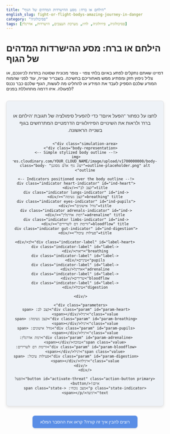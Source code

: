 ```yaml
---
title: "הילחם או ברח: מסע ההישרדות המדהים של הגוף"
english_slug: fight-or-flight-bodys-amazing-journey-in-danger
category: "פסיכולוגיה"
tags: [פסיכולוגיה, פיזיולוגיה, לחץ, מערכת העצבים, הישרדות, אדרנלין]
---
```

# הילחם או ברח: מסע ההישרדות המדהים של הגוף

דמיינו שאתם נתקלים לפתע באיום בלתי צפוי - צופר מכונית שסוטה בחדות לכיוונכם, או צליל ניפוץ חזק ומפתיע ממש מאחוריכם בחשיכה. בשבריר שנייה, עוד לפני שהמוח המודע שלכם הספיק לעבד את המידע או להחליט מה לעשות, הגוף שלכם כבר נכנס לפעולה. איזו דרמה מתחוללת בפנים?

<div class="app-container">
    <p class="intro-text">לחצו על כפתור "הפעל איום!" כדי להפעיל סימולציה של תגובת 'הילחם או ברח' ולראות את השינויים הפיזיולוגיים הדרמטיים המתרחשים בגוף בשנייה הראשונה.</p>
    
    <div class="simulation-area">
        <div class="body-representation">
            <!-- Simple stylized body outline -->
            <img src="https://res.cloudinary.com/YOUR_CLOUD_NAME/image/upload/v1700000000/body-outline-placeholder.png" alt="ייצוג גוף אדם מסוגנן" class="body-outline">
            
            <!-- Indicators positioned over the body outline -->
            <div class="indicator heart-indicator" id="ind-heart" title="קצב לב"></div>
            <div class="indicator lungs-indicator" id="ind-breathing" title="קצב נשימה"></div>
            <div class="indicator eyes-indicator" id="ind-pupils" title="גודל אישונים"></div>
            <div class="indicator adrenals-indicator" id="ind-adrenaline" title="רמת אדרנלין"></div>
            <div class="indicator limbs-indicator" id="ind-bloodflow" title="זרימת דם לשרירים"></div>
            <div class="indicator gut-indicator" id="ind-digestion" title="פעילות עיכול"></div>

             <div class="indicator-label" id="label-heart">לב</div>
             <div class="indicator-label" id="label-breathing">ריאות</div>
             <div class="indicator-label" id="label-pupils">עיניים</div>
             <div class="indicator-label" id="label-adrenaline">אדרנל</div>
             <div class="indicator-label" id="label-bloodflow">שרירים</div>
             <div class="indicator-label" id="label-digestion">עיכול</div>

        </div>

        <div class="parameters">
            <div class="param" id="param-heart">קצב לב: <span class="value">רגיל</span></div>
            <div class="param" id="param-breathing">קצב נשימה: <span class="value">רגיל</span></div>
            <div class="param" id="param-pupils">גודל אישונים: <span class="value">רגיל</span></div>
            <div class="param" id="param-adrenaline">רמת אדרנלין: <span class="value">נמוכה</span></div>
            <div class="param" id="param-bloodflow">זרימת דם לשרירים: <span class="value">רגיל</span></div>
            <div class="param" id="param-digestion">פעילות עיכול: <span class="value">רגילה</span></div>
        </div>
    </div>

    <button id="activate-threat" class="action-button primary">הפעל איום!</button>
    <p class="state-indicator">מצב נוכחי: <span class="state-text">רגיעה</span></p>
</div>

<style>
:root {
    --color-calm-bg: #eef2f7;
    --color-calm-text: #333;
    --color-calm-primary: #5a8ee6; /* A pleasant blue */
    --color-calm-secondary: #a9c9f7;
    --color-threat-bg: #ffebee; /* Light red/pink */
    --color-threat-text: #b71c1c; /* Dark red */
    --color-threat-primary: #e57373; /* Muted red */
    --color-threat-active: #ef5350; /* Brighter red */
    --color-increase: #e53935; /* Red for increase */
    --color-decrease: #fb8c00; /* Orange for decrease */
    --color-neutral: #607d8b; /* Greyish blue for neutral */
    --border-radius-soft: 8px;
    --transition-speed: 0.6s;
}

.app-container {
    direction: rtl;
    text-align: center;
    font-family: 'Heebo', sans-serif; /* Assuming Heebo is available or fallback */
    margin-top: 30px;
    border: 1px solid #ddd;
    padding: 20px;
    border-radius: var(--border-radius-soft);
    background-color: var(--color-calm-bg);
    max-width: 650px; /* Slightly wider for better layout */
    margin-left: auto;
    margin-right: auto;
    box-shadow: 0 4px 8px rgba(0, 0, 0, 0.1);
    transition: background-color var(--transition-speed) ease-in-out;
}

.app-container.threat-active {
    background-color: var(--color-threat-bg);
    box-shadow: 0 6px 12px rgba(0, 0, 0, 0.15);
}

.intro-text {
    font-size: 1.1em;
    color: var(--color-calm-text);
    margin-bottom: 25px;
    line-height: 1.5;
    transition: color var(--transition-speed) ease-in-out;
}

.app-container.threat-active .intro-text {
    color: var(--color-threat-text);
}

.simulation-area {
    display: flex;
    flex-direction: column;
    align-items: center;
    gap: 30px; /* Space between body and parameters */
    margin-bottom: 20px;
}

@media (min-width: 600px) {
    .simulation-area {
        flex-direction: row;
        align-items: flex-start;
        justify-content: center;
    }
    .body-representation {
        flex-shrink: 0; /* Prevent shrinking */
    }
    .parameters {
        flex-grow: 1; /* Allow parameters to take up space */
    }
}


.body-representation {
    position: relative;
    width: 150px; /* Adjust based on image size */
    height: 300px; /* Adjust based on image size */
    margin: 0 auto; /* Center horizontally */
}

.body-outline {
    display: block;
    width: 100%;
    height: 100%;
    object-fit: contain; /* Ensure image fits without distortion */
    filter: grayscale(50%); /* Subtle effect for calm state */
    transition: filter var(--transition-speed) ease-in-out;
}

.app-container.threat-active .body-outline {
     filter: grayscale(0%) sepia(20%) saturate(150%); /* More vibrant/alerting */
}


.indicator {
    position: absolute;
    width: 25px;
    height: 25px;
    background-color: var(--color-calm-primary);
    border-radius: 50%;
    opacity: 0; /* Hidden by default */
    transform: scale(0.8);
    transition: all var(--transition-speed) ease-in-out;
    box-shadow: 0 0 8px rgba(0,0,0,0.3);
}

.indicator-label {
    position: absolute;
    font-size: 0.8em;
    font-weight: bold;
    color: var(--color-calm-text);
    opacity: 0;
    transition: opacity var(--transition-speed) ease-in-out;
    pointer-events: none; /* Don't block clicks */
}

/* Positioning indicators (adjust based on actual body outline image) */
.heart-indicator { top: 30%; left: 50%; transform: translate(-50%, -50%); }
.lungs-indicator { top: 20%; left: 50%; transform: translate(-50%, -50%); }
.eyes-indicator { top: 5%; left: 50%; transform: translate(-50%, -50%); width: 35px; height: 15px; border-radius: 5px;}
.adrenals-indicator { top: 50%; left: 50%; transform: translate(-50%, -50%); } /* Near kidneys */
.limbs-indicator { top: 75%; left: 50%; transform: translate(-50%, -50%); width: 40px; height: 40px; } /* General leg/arm area */
.gut-indicator { top: 60%; left: 50%; transform: translate(-50%, -50%); width: 30px; height: 30px; } /* Abdominal area */

/* Positioning labels (adjust relative to indicators) */
#label-heart { top: calc(30% + 20px); left: 50%; transform: translateX(-50%); }
#label-breathing { top: calc(20% + 20px); left: 50%; transform: translateX(-50%); }
#label-pupils { top: calc(5% + 10px); left: 50%; transform: translateX(-50%); }
#label-adrenaline { top: calc(50% + 20px); left: 50%; transform: translateX(-50%); }
#label-bloodflow { top: calc(75% + 25px); left: 50%; transform: translateX(-50%); }
#label-digestion { top: calc(60% + 20px); left: 50%; transform: translateX(-50%); }


/* State-specific styles for indicators */
.app-container.threat-active .indicator {
    opacity: 1; /* Visible when active */
    transform: scale(1);
}

.app-container.threat-active .indicator-label {
    opacity: 1;
}


/* Colors based on parameter change */
.app-container.threat-active #ind-heart,
.app-container.threat-active #ind-breathing,
.app-container.threat-active #ind-pupils,
.app-container.threat-active #ind-adrenaline,
.app-container.threat-active #ind-bloodflow {
     background-color: var(--color-increase); /* Red for increased/activated */
     animation: pulse-increase 1s infinite alternate; /* Add animation */
}

.app-container.threat-active #ind-digestion {
     background-color: var(--color-decrease); /* Orange for decreased/inhibited */
     animation: pulse-decrease 1s infinite alternate; /* Add animation */
}

/* Keyframes for pulse animation */
@keyframes pulse-increase {
    from { transform: scale(1); opacity: 1; }
    to { transform: scale(1.1); opacity: 0.8; }
}

@keyframes pulse-decrease {
    from { transform: scale(1); opacity: 1; }
    to { transform: scale(0.9); opacity: 0.8; }
}


.parameters {
    display: grid;
    grid-template-columns: repeat(auto-fit, minmax(180px, 1fr)); /* Slightly wider items */
    gap: 15px; /* More space */
    width: 100%; /* Take full width in flex container */
}

.param {
    background-color: var(--color-calm-secondary);
    padding: 12px 15px; /* More padding */
    border-radius: var(--border-radius-soft);
    font-weight: bold;
    text-align: right;
    box-shadow: 0 2px 4px rgba(0, 0, 0, 0.08);
    transition: background-color var(--transition-speed) ease-in-out, transform 0.3s ease;
}

.param .value {
    font-weight: normal;
    margin-right: 8px; /* More space */
    transition: color var(--transition-speed) ease-in-out, font-weight var(--transition-speed) ease-in-out;
}

/* Styles for threat state parameters */
.app-container.threat-active .param {
    background-color: var(--color-threat-primary);
    transform: translateY(-3px); /* Subtle lift effect */
}

.app-container.threat-active #param-heart .value,
.app-container.threat-active #param-breathing .value,
.app-container.threat-active #param-pupils .value,
.app-container.threat-active #param-adrenaline .value,
.app-container.threat-active #param-bloodflow .value {
    color: var(--color-increase); /* Reddish color for increased/activated */
    font-weight: bold;
}

.app-container.threat-active #param-digestion .value {
     color: var(--color-decrease); /* Orange/Yellowish for decreased/inhibited */
     font-weight: bold;
}


/* Button Styling */
.action-button {
    padding: 14px 30px; /* Larger padding */
    font-size: 1.2em; /* Larger font */
    color: white;
    border: none;
    border-radius: var(--border-radius-soft);
    cursor: pointer;
    transition: background-color 0.3s ease, transform 0.1s ease;
    font-family: 'Heebo', sans-serif;
    box-shadow: 0 4px 6px rgba(0, 0, 0, 0.1);
}

.action-button.primary {
    background-color: var(--color-increase); /* Red for activate */
}

.action-button.primary:hover {
    background-color: #c9302c; /* Darker red */
    box-shadow: 0 5px 8px rgba(0, 0, 0, 0.15);
}

.action-button.primary:active {
     transform: scale(0.98);
}

/* Style for the reset button */
#activate-threat.reset-button {
    background-color: var(--color-calm-primary); /* Blue for reset */
}

#activate-threat.reset-button:hover {
    background-color: #31b0d5; /* Darker blue */
}

#activate-threat.reset-button:active {
     transform: scale(0.98);
}


.state-indicator {
    margin-top: 20px; /* More space */
    font-size: 1.1em;
    font-weight: bold;
    color: var(--color-calm-text);
    min-height: 1.2em; /* Prevent layout shift */
    transition: color var(--transition-speed) ease-in-out;
}

.state-indicator .state-text {
     transition: color var(--transition-speed) ease-in-out;
}

.app-container.threat-active .state-indicator .state-text {
     color: var(--color-threat-text);
}


/* General styling for the explanation */
#explanation {
    direction: rtl;
    text-align: right;
    margin-top: 40px; /* More space */
    border-top: 1px solid #ddd; /* Lighter border */
    padding-top: 30px; /* More padding */
    font-family: 'Heebo', sans-serif;
    line-height: 1.7; /* Improved readability */
    color: #555;
}

#explanation h3 {
    margin-top: 25px; /* More space */
    margin-bottom: 12px;
    color: #333;
    font-size: 1.4em;
}

#explanation p {
    margin-bottom: 18px; /* More space */
    color: #555;
}

#explanation ul {
    margin-bottom: 18px;
    padding-right: 20px; /* Indent list */
}

#explanation li {
     margin-bottom: 8px;
}


#toggle-explanation {
    display: block;
    margin: 30px auto; /* More space */
    padding: 12px 25px; /* Larger padding */
    font-size: 1em;
    color: white;
    background-color: var(--color-calm-primary);
    border: none;
    border-radius: var(--border-radius-soft);
    cursor: pointer;
    transition: background-color 0.3s ease, transform 0.1s ease;
    font-family: 'Heebo', sans-serif;
    box-shadow: 0 2px 4px rgba(0, 0, 0, 0.1);
}

#toggle-explanation:hover {
    background-color: #31b0d5;
    box-shadow: 0 3px 6px rgba(0, 0, 0, 0.15);
}
#toggle-explanation:active {
     transform: scale(0.98);
}

/* Responsive adjustments */
@media (max-width: 400px) {
    .param {
        padding: 10px;
        font-size: 0.9em;
    }
    .action-button, #toggle-explanation {
        font-size: 1em;
        padding: 10px 20px;
    }
    .state-indicator {
         font-size: 1em;
    }
}

</style>

<button id="toggle-explanation">רוצים להבין איך זה קורה? קראו את ההסבר המלא</button>

<div id="explanation" style="display: none;">
    <h3>הקדמה: מנגנון הישרדות עתיק יומין</h3>
    <p>תגובת 'הילחם או ברח' (Fight or Flight) היא תוכנת הישרדות מובנית שקיימת אצלנו מיליוני שנים. היא לא דורשת מחשבה, תכנון או החלטה מודעת - היא פשוט קופצת לפעולה בשבריר שנייה כשנתפס איום. מטרתה אחת: לגייס את כל משאבי הגוף כדי שנוכל להגיב במהירות שיא - בין אם זה להתעמת עם הסכנה (הילחם) ובין אם זה להימלט על נפשנו (ברח).</p>

    <h3>המוח מאותת, הגוף מגיב: תפקיד מערכת העצבים האוטונומית</h3>
    <p>המאסטרו מאחורי התגובה הוא חלק ממערכת העצבים שפועל "על אוטומט" - מערכת העצבים האוטונומית. יש לה שני ענפים עיקריים שפועלים כמו גז וברקס ברכב: המערכת הסימפתטית (הגז, אחראית על אקשן ומצבי חירום) והמערכת הפאראסימפתטית (הברקס, אחראית על מנוחה, עיכול והתאוששות). כשמוח מזהה סכנה, הוא מפעיל מיד את המערכת הסימפתטית.</p>

    <h3>הבזק אדרנלין: הדלק לתגובה</h3>
    <p>מיד עם הפעלת המערכת הסימפתטית, היא שולחת אותות מהירים לבלוטת האדרנל (יותרת הכליה) שנמצאת מעל הכליות. הבלוטה מגיבה כמו מזרקת אנרגיה ושופכת כמויות עצומות של הורמוני סטרס, בעיקר אדרנלין (אפינפרין) ונוראדרנלין, ישירות לזרם הדם. ההורמונים האלו הם הדלק הסילוני שמגיע לכל פינה בגוף וגורם לשינויים הפיזיולוגיים המטורפים שאתם רואים בסימולציה.</p>

    <h3>השינויים הפיזיולוגיים בפוקוס:</h3>
    <ul>
        <li>**קצב לב:** הלב מתחיל לדפוק בטירוף! המטרה היא להזרים כמה שיותר דם עשיר בחמצן ואנרגיה לשרירים הגדולים, למוח ולאיברים החיוניים ביותר להישרדות.</li>
        <li>**קצב נשימה:** הנשימה הופכת מהירה ושטחית יותר. זה מגביר את קליטת החמצן ומפנה במהירות דו תחמוצת הפחמן - הגוף צריך חמצן כאן ועכשיו לאנרגיה מתפרצת.</li>
        <li>**גודל אישונים:** האישונים מתרחבים בצורה משמעותית (תחשבו על מצב "ראיית לילה" או כניסת אור מירבית). זה מאפשר לקלוט יותר אור, לשפר את הראייה בסביבה דלה באור, ואולי חשוב יותר - להגדיל את שדה הראייה ההיקפי כדי להבחין בסכנות נוספות או בדרכי מילוט.</li>
        <li>**מערכת עיכול:** הגוף חושב "מי צריך לעכל עכשיו?!" פעילות העיכול (תנועות מעיים, הפרשת אנזימים) מואטת או נעצרת כמעט לחלוטין. דם שרגיל לזרום למערכת העיכול מופנה כעת לשרירים. זו הסיבה שמתח יכול לגרום לבחילות או כאבי בטן.</li>
        <li>**שרירים וכלי דם:** זו המטרה העיקרית! כלי הדם המובילים דם לשרירי הזרועות והרגליים מתרחבים כדי להזרים אליהם מקסימום חמצן, סוכר (גלוקוז) ואנרגיה. בו זמנית, כלי הדם בעור (מה שעלול לגרום לחיוורון או תחושת קור בקצוות) ובאיברים פנימיים "פחות דחופים" מתכווצים.</li>
        <li>**כבד:** הכבד מקבל אות לשחרר כמויות גדולות של גלוקוז (סוכר זמין) לזרם הדם. זהו הדלק המיידי שהשרירים והמוח צריכים כדי לפעול במלוא העוצמה ברגע האמת.</li>
    </ul>

    <h3>האיום חלף? זמן לחזור לשגרה</h3>
    <p>ברגע שהמוח קולט שהאיום חלף (או שהצלחתם לטפל בו), המערכת הפאראסימפתטית נכנסת לפעולה. היא כמו מאמן שמורה לשחקנים להירגע אחרי מאמץ שיא. היא מאטה את קצב הלב והנשימה, מכווצת את האישונים בחזרה, "מדליקה" מחדש את מערכת העיכול ומאפשרת לגוף להתאושש ולחזור לאיזון (הומיאוסטזיס). רמות הורמוני הסטרס יורדות בהדרגה.</p>

    <h3>הסכנה המודרנית: סטרס כרוני</h3>
    <p>בעולם המודרני, ה"איומים" שלנו הם לא רק אריות או סכנות פיזיות מיידיות, אלא גם פגישת עבודה מלחיצה, פקק אינסופי, חשבונות שצריך לשלם או ריב בוואטסאפ. הבעיה היא שתגובת 'הילחם או ברח' מופעלת גם על ידי סטרס פסיכולוגי וחברתי, אבל לרוב אין לנו אפשרות "להילחם" פיזית (למשל, להרביץ לפקק תנועה) או "לברוח" (לעזוב הכל באמצע פגישה). כשהתגובה מופעלת לעיתים קרובות או לאורך זמן בלי שהגוף יפרוק את האנרגיה העצומה שגויסה או יצליח לחזור למצב רגיעה מלא, היא הופכת לסטרס כרוני. סטרס כרוני הוא מתכון לצרות בריאותיות רבות, פיזיות ונפשיות, וזו הסיבה שללמוד לנהל את הסטרס במאה ה-21 הוא קריטי.</p>
</div>

<script>
document.addEventListener('DOMContentLoaded', () => {
    const activateButton = document.getElementById('activate-threat');
    const appContainer = document.querySelector('.app-container');
    const stateTextSpan = document.querySelector('.state-indicator .state-text');

    // Parameter elements
    const params = {
        heart: document.querySelector('#param-heart .value'),
        breathing: document.querySelector('#param-breathing .value'),
        pupils: document.querySelector('#param-pupils .value'),
        adrenaline: document.querySelector('#param-adrenaline .value'),
        bloodflow: document.querySelector('#param-bloodflow .value'),
        digestion: document.querySelector('#param-digestion .value')
    };

    // Indicator elements (the circles/shapes on the body image)
    const indicators = {
        heart: document.getElementById('ind-heart'),
        breathing: document.getElementById('ind-breathing'),
        pupils: document.getElementById('ind-pupils'),
        adrenaline: document.getElementById('ind-adrenaline'),
        bloodflow: document.getElementById('ind-bloodflow'),
        digestion: document.getElementById('ind-digestion')
    };

    const toggleExplanationButton = document.getElementById('toggle-explanation');
    const explanationDiv = document.getElementById('explanation');

    let isThreatActive = false;

    const initialState = {
        heart: 'רגיל',
        breathing: 'רגיל',
        pupils: 'רגיל',
        adrenaline: 'נמוכה',
        bloodflow: 'רגיל',
        digestion: 'רגילה',
        indicator: 'רגיעה'
    };

    const threatState = {
        heart: 'עולה דרמטית',
        breathing: 'מואץ מאוד',
        pupils: 'מתרחבים לרווחה',
        adrenaline: 'מזנקת!',
        bloodflow: 'מוסט לשרירים',
        digestion: 'מופסקת',
        indicator: 'מצב איום: הילחם/ברח!'
    };

    function updateParameters(state) {
        params.heart.textContent = state.heart;
        params.breathing.textContent = state.breathing;
        params.pupils.textContent = state.pupils;
        params.adrenaline.textContent = state.adrenaline;
        params.bloodflow.textContent = state.bloodflow;
        params.digestion.textContent = state.digestion;
        stateTextSpan.textContent = state.indicator;
    }

    function toggleThreat() {
        isThreatActive = !isThreatActive;

        if (isThreatActive) {
            appContainer.classList.add('threat-active');
            // Add active classes to indicators to trigger CSS animations/styles
            Object.values(indicators).forEach(ind => ind.classList.add('active'));

            updateParameters(threatState);
            activateButton.textContent = 'חזור לרגיעה';
            activateButton.classList.remove('primary');
            activateButton.classList.add('reset-button');

        } else {
            appContainer.classList.remove('threat-active');
             // Remove active classes from indicators
            Object.values(indicators).forEach(ind => ind.classList.remove('active'));

            updateParameters(initialState);
            activateButton.textContent = 'הפעל איום!';
            activateButton.classList.remove('reset-button');
            activateButton.classList.add('primary');
        }
    }

    function toggleExplanation() {
        const isHidden = explanationDiv.style.display === 'none';
        if (isHidden) {
            explanationDiv.style.display = 'block';
            toggleExplanationButton.textContent = 'הסתר הסבר מלא';
        } else {
            explanationDiv.style.display = 'none';
            toggleExplanationButton.textContent = 'רוצים להבין איך זה קורה? קראו את ההסבר המלא';
        }
    }

    activateButton.addEventListener('click', toggleThreat);
    toggleExplanationButton.addEventListener('click', toggleExplanation);

    // Initialize state
    updateParameters(initialState);
    // Initially hide indicators
     Object.values(indicators).forEach(ind => ind.classList.remove('active')); // Ensure they are not visible initially
});
</script>
```